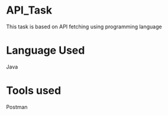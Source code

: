 # API_Task
This task is based on API fetching using programming language

# Language Used
Java

# Tools used
Postman
 
